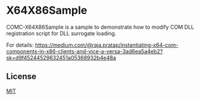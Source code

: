 # X64X86Sample

COMC-X64X86Sample is a sample to demonstrate how to modify COM DLL registration script for DLL surrogate loading.

For details: https://medium.com/@raja.pratap/instantiating-x64-com-components-in-x86-clients-and-vice-a-versa-3ad6ea5a4eb2?sk=d9f45244529632451a05368932b4e48a


## License
[MIT](https://choosealicense.com/licenses/mit/)
